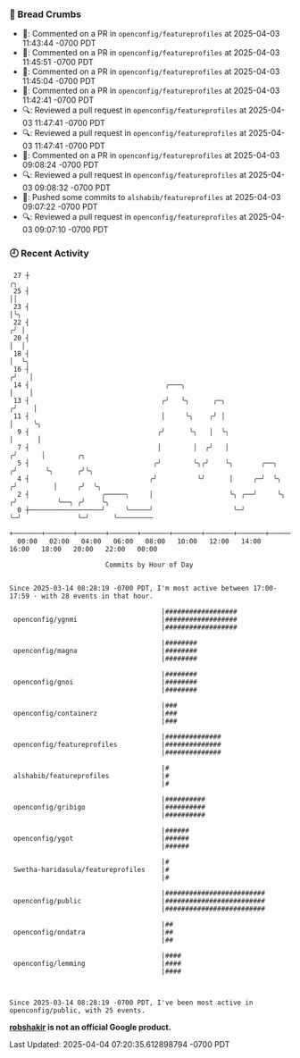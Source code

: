 ### 🍞 Bread Crumbs

 * 💬: Commented on a PR in  `openconfig/featureprofiles` at 2025-04-03 11:43:44 -0700 PDT
 * 💬: Commented on a PR in  `openconfig/featureprofiles` at 2025-04-03 11:45:51 -0700 PDT
 * 💬: Commented on a PR in  `openconfig/featureprofiles` at 2025-04-03 11:45:04 -0700 PDT
 * 💬: Commented on a PR in  `openconfig/featureprofiles` at 2025-04-03 11:42:41 -0700 PDT
 * 🔍: Reviewed a pull request in  `openconfig/featureprofiles` at 2025-04-03 11:47:41 -0700 PDT
 * 🔍: Reviewed a pull request in  `openconfig/featureprofiles` at 2025-04-03 11:47:41 -0700 PDT
 * 💬: Commented on a PR in  `openconfig/featureprofiles` at 2025-04-03 09:08:24 -0700 PDT
 * 🔍: Reviewed a pull request in  `openconfig/featureprofiles` at 2025-04-03 09:08:32 -0700 PDT
 * 🚢: Pushed some commits to `alshabib/featureprofiles` at 2025-04-03 09:07:22 -0700 PDT
 * 🔍: Reviewed a pull request in  `openconfig/featureprofiles` at 2025-04-03 09:07:10 -0700 PDT

### 🕘 Recent Activity
```
 27 ┼                                                                        ╭╮
 25 ┤                                                                        ││
 23 ┤                                                                        │╰╮
 22 ┤                                                                       ╭╯ │
 20 ┤                                                                       │  │
 18 ┤                                                                       │  ╰╮
 16 ┤                                                                      ╭╯   │
 14 ┤                                  ╭───╮                               │    │
 13 ┤                                 ╭╯   ╰╮      ╭─╮                    ╭╯    │
 11 ┤                                 │     ╰╮    ╭╯ │                    │     ╰╮
  9 ┤                                ╭╯      ╰╮   │  ╰╮                   │      │
  7 ┤                                │        │  ╭╯   │                  ╭╯      │        ╭╮
  5 ┤                               ╭╯        ╰╮╭╯    ╰╮       ╭──╮     ╭╯       ╰╮      ╭╯╰╮
  4 ┤                              ╭╯          ╰╯      │     ╭─╯  ╰╮   ╭╯         │     ╭╯  ╰╮
  2 ┤                  ╭─────╮     │                   ╰╮ ╭──╯     ╰╮ ╭╯          ╰──╮ ╭╯    ╰╮
  0 ┼──────────────────╯     ╰─────╯                    ╰─╯         ╰─╯              ╰─╯      ╰─────────
    +───────+───────+───────+───────+───────+───────+───────+───────+───────+───────+───────+───────+────
  00:00   02:00   04:00   06:00   08:00   10:00   12:00   14:00   16:00   18:00   20:00   22:00   00:00   

						Commits by Hour of Day


Since 2025-03-14 08:28:19 -0700 PDT, I'm most active between 17:00-17:59 - with 28 events in that hour.

```



```
                                      |##################
 openconfig/ygnmi                     |##################
                                      |##################

                                      |########
 openconfig/magna                     |########
                                      |########

                                      |########
 openconfig/gnoi                      |########
                                      |########

                                      |###
 openconfig/containerz                |###
                                      |###

                                      |##############
 openconfig/featureprofiles           |##############
                                      |##############

                                      |#
 alshabib/featureprofiles             |#
                                      |#

                                      |##########
 openconfig/gribigo                   |##########
                                      |##########

                                      |######
 openconfig/ygot                      |######
                                      |######

                                      |#
 Swetha-haridasula/featureprofiles    |#
                                      |#

                                      |#########################
 openconfig/public                    |#########################
                                      |#########################

                                      |##
 openconfig/ondatra                   |##
                                      |##

                                      |####
 openconfig/lemming                   |####
                                      |####



Since 2025-03-14 08:28:19 -0700 PDT, I've been most active in openconfig/public, with 25 events.

```
**[robshakir](mailto:robjs@google.com) is not an official Google product.**  


Last Updated: 2025-04-04 07:20:35.612898794 -0700 PDT

